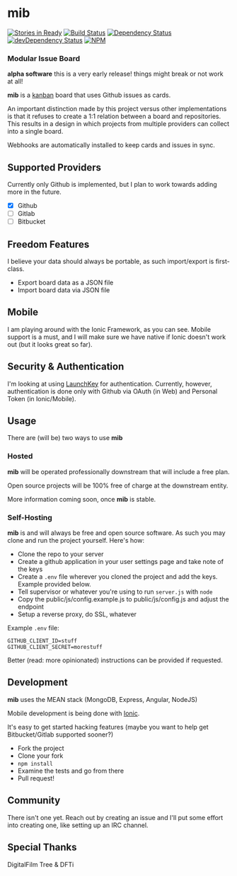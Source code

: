 # mib

[![Stories in Ready](https://badge.waffle.io/keyvanfatehi/mib.png?label=ready&title=Ready)](https://waffle.io/keyvanfatehi/mib)
[![Build Status][strider-build-status-img]][strider-build-status-link]
[![Dependency Status][dep-img]][dep-link]
[![devDependency Status][dev-dep-img]][dev-dep-link]
[![NPM][npm-badge-img]][npm-badge-link]

### Modular Issue Board

**alpha software** this is a very early release! things might break or not work at all!

**mib** is a [kanban](http://en.wikipedia.org/wiki/Kanban_(development)) board that uses Github issues as cards.

An important distinction made by this project versus other implementations is that it refuses to create a 1:1 relation between a board and repositories. This results in a design in which projects from multiple providers can collect into a single board.

Webhooks are automatically installed to keep cards and issues in sync.

## Supported Providers

Currently only Github is implemented, but I plan to work towards adding more in the future.

- [x] Github
- [ ] Gitlab
- [ ] Bitbucket

## Freedom Features

I believe your data should always be portable, as such import/export is first-class.

* Export board data as a JSON file
* Import board data via JSON file

## Mobile

I am playing around with the Ionic Framework, as you can see. Mobile support is a must, and I will make sure we have native if Ionic doesn't work out (but it looks great so far).

## Security & Authentication

I'm looking at using [LaunchKey](https://launchkey.com/) for authentication. Currently, however, authentication is done only with Github via OAuth (in Web) and Personal Token (in Ionic/Mobile).

## Usage

There are (will be) two ways to use **mib**

### Hosted

**mib** will be operated professionally downstream that will include a free plan.

Open source projects will be 100% free of charge at the downstream entity.

More information coming soon, once **mib** is stable.

### Self-Hosting

**mib** is and will always be free and open source software. As such you may clone and run the project yourself.
Here's how:

* Clone the repo to your server
* Create a github application in your user settings page and take note of the keys
* Create a `.env` file wherever you cloned the project and add the keys. Example provided below.
* Tell supervisor or whatever you're using to run `server.js` with `node`
* Copy the public/js/config.example.js to public/js/config.js and adjust the endpoint
* Setup a reverse proxy, do SSL, whatever

Example `.env` file:

```
GITHUB_CLIENT_ID=stuff
GITHUB_CLIENT_SECRET=morestuff
```

Better (read: more opinionated) instructions can be provided if requested.

## Development

**mib** uses the MEAN stack (MongoDB, Express, Angular, NodeJS)

Mobile development is being done with [Ionic](http://ionicframework.com/).

It's easy to get started hacking features (maybe you want to help get Bitbucket/Gitlab supported sooner?)

* Fork the project
* Clone your fork
* `npm install`
* Examine the tests and go from there
* Pull request!

## Community

There isn't one yet. Reach out by creating an issue and I'll put some effort into creating one, like setting up an IRC channel.

## Special Thanks

DigitalFilm Tree & DFTi

[dev-dep-img]: https://david-dm.org/keyvanfatehi/mib/dev-status.svg
[dev-dep-link]: https://david-dm.org/keyvanfatehi/mib#info=devDependencies
[dep-img]: https://david-dm.org/keyvanfatehi/mib.svg
[dep-link]: https://david-dm.org/keyvanfatehi/mib
[npm-badge-img]: https://nodei.co/npm/mib.png?downloads=true&stars=true
[npm-badge-link]: https://nodei.co/npm/mib/
[strider-build-status-img]: https://strider.critiqueapp.com/keyvanfatehi/mib/badge
[strider-build-status-link]: https://strider.critiqueapp.com/keyvanfatehi/mib
